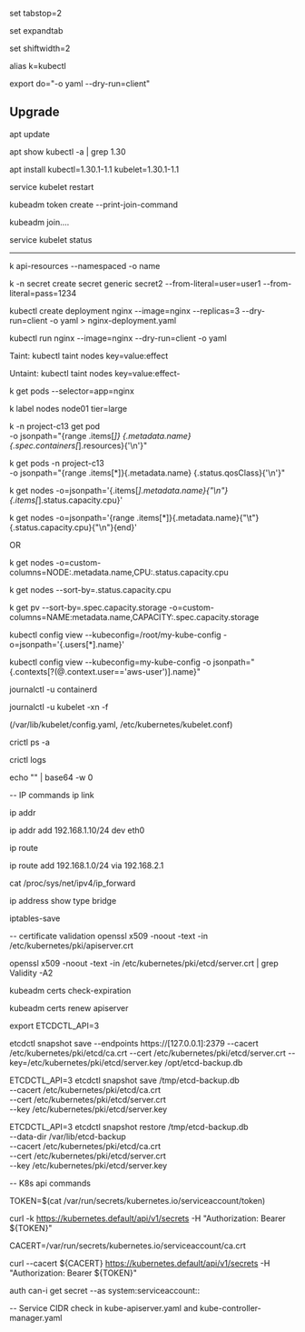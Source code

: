 
set tabstop=2

set expandtab

set shiftwidth=2

alias k=kubectl

export do="-o yaml --dry-run=client"

## Upgrade
apt update

apt show kubectl -a | grep 1.30

apt install kubectl=1.30.1-1.1 kubelet=1.30.1-1.1

service kubelet restart

kubeadm token create --print-join-command

kubeadm join....

service kubelet status

---------------

k api-resources --namespaced -o name

k -n secret create secret generic secret2 --from-literal=user=user1 --from-literal=pass=1234

kubectl create deployment nginx --image=nginx --replicas=3 --dry-run=client -o yaml > nginx-deployment.yaml

kubectl run nginx --image=nginx --dry-run=client -o yaml


Taint: kubectl taint nodes <nodename> key=value:effect

Untaint: kubectl taint nodes <nodename> key=value:effect-

k get pods --selector=app=nginx

k label nodes node01 tier=large

k -n project-c13 get pod \
  -o jsonpath="{range .items[*]} {.metadata.name}{.spec.containers[*].resources}{'\n'}"

k get pods -n project-c13 \
  -o jsonpath="{range .items[*]}{.metadata.name} {.status.qosClass}{'\n'}"

k get nodes -o=jsonpath='{.items[*].metadata.name}{"\n"}{.items[*].status.capacity.cpu}'

k get nodes -o=jsonpath='{range .items[*]}{.metadata.name}{"\t"}{.status.capacity.cpu}{"\n"}{end}'

OR

k get nodes -o=custom-columns=NODE:.metadata.name,CPU:.status.capacity.cpu

k get nodes --sort-by=.status.capacity.cpu

k get pv --sort-by=.spec.capacity.storage -o=custom-columns=NAME:metadata.name,CAPACITY:.spec.capacity.storage

kubectl config view --kubeconfig=/root/my-kube-config -o=jsonpath='{.users[*].name}'

kubectl config view --kubeconfig=my-kube-config -o jsonpath="{.contexts[?(@.context.user=='aws-user')].name}"


journalctl -u containerd

journalctl -u kubelet -xn -f

(/var/lib/kubelet/config.yaml, /etc/kubernetes/kubelet.conf)

crictl ps -a

crictl logs <containerid>

echo "" | base64 -w 0


-- IP commands
ip link

ip addr

ip addr add 192.168.1.10/24 dev eth0

ip route

ip route add 192.168.1.0/24 via 192.168.2.1

cat /proc/sys/net/ipv4/ip_forward

ip address show type bridge

iptables-save 


-- certificate validation
openssl x509  -noout -text -in /etc/kubernetes/pki/apiserver.crt

openssl x509  -noout -text -in /etc/kubernetes/pki/etcd/server.crt | grep Validity -A2


kubeadm certs check-expiration

kubeadm certs renew apiserver

export ETCDCTL_API=3

etcdctl snapshot save --endpoints https://[127.0.0.1]:2379 --cacert /etc/kubernetes/pki/etcd/ca.crt --cert /etc/kubernetes/pki/etcd/server.crt --key=/etc/kubernetes/pki/etcd/server.key  /opt/etcd-backup.db


ETCDCTL_API=3 etcdctl snapshot save /tmp/etcd-backup.db \
--cacert /etc/kubernetes/pki/etcd/ca.crt \
--cert /etc/kubernetes/pki/etcd/server.crt \
--key /etc/kubernetes/pki/etcd/server.key


ETCDCTL_API=3 etcdctl snapshot restore /tmp/etcd-backup.db \
--data-dir /var/lib/etcd-backup \
--cacert /etc/kubernetes/pki/etcd/ca.crt \
--cert /etc/kubernetes/pki/etcd/server.crt \
--key /etc/kubernetes/pki/etcd/server.key


-- K8s api commands

TOKEN=$(cat /var/run/secrets/kubernetes.io/serviceaccount/token)

curl -k https://kubernetes.default/api/v1/secrets -H "Authorization: Bearer ${TOKEN}"

CACERT=/var/run/secrets/kubernetes.io/serviceaccount/ca.crt

curl --cacert ${CACERT} https://kubernetes.default/api/v1/secrets -H "Authorization: Bearer ${TOKEN}"

auth can-i get secret --as system:serviceaccount:<ns>:<saname>


-- Service CIDR
check in kube-apiserver.yaml and kube-controller-manager.yaml

